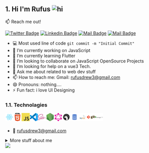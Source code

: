 ## 1. Hi I'm Rufus <img src="https://user-images.githubusercontent.com/1303154/88677602-1635ba80-d120-11ea-84d8-d263ba5fc3c0.gif" width="28px" height="28px" alt="hi">


:mailbox: Reach me out!

[![Twitter Badge](https://img.shields.io/badge/-@rufusdrew-1ca0f1?style=flat&labelColor=1ca0f1&logo=twitter&logoColor=white&link=https://twitter.com/therufusdrew)](https://twitter.com/therufusdrew)  [![Linkedin Badge](https://img.shields.io/badge/-rufusdrew-0e76a8?style=flat&labelColor=0e76a8&logo=linkedin&logoColor=white)]() [![Mail Badge](https://img.shields.io/badge/-@rufusdrew_17-e84393?style=flat&labelColor=e84393&logo=instagram&logoColor=white)](https://instagram.com/) [![Mail Badge](https://img.shields.io/badge/-rufusdrew3-c0392b?style=flat&labelColor=c0392b&logo=gmail&logoColor=white)](mailto:rufusdrew3@gmail.com)

<!-- TODO: Add last video link -->

- :computer: Most used line of code `git commit -m "Initial Commit"`
- 🔭 I’m currently working on JavaScript
- 🌱 I’m currently learning Flutter
- 👯 I’m looking to collaborate on JavaScript OpenSource Projects
- 🤔 I’m looking for help on a vue3 Tech.
- 💬 Ask me about related to web dev stuff
- 📫 How to reach me: Gmail: rufusdrew3@gmail.com
- 😄 Pronouns: nothing....
- ⚡ Fun fact: i love UI Designing 

### 1.1. Technolagies 

<img align="left" alt="React" width="26px" src="https://raw.githubusercontent.com/github/explore/80688e429a7d4ef2fca1e82350fe8e3517d3494d/topics/react/react.png" />

<img align="left" alt="HTML5" width="26px" src="https://raw.githubusercontent.com/github/explore/80688e429a7d4ef2fca1e82350fe8e3517d3494d/topics/html/html.png" />

<img align="left" alt="JavaScript" width="26px" src="https://raw.githubusercontent.com/github/explore/80688e429a7d4ef2fca1e82350fe8e3517d3494d/topics/javascript/javascript.png" />

<img align="left" alt="Visual Studio Code" width="26px" src="https://raw.githubusercontent.com/github/explore/80688e429a7d4ef2fca1e82350fe8e3517d3494d/topics/visual-studio-code/visual-studio-code.png" />

<img align="left" alt="Sass" width="26px" src="https://raw.githubusercontent.com/github/explore/80688e429a7d4ef2fca1e82350fe8e3517d3494d/topics/sass/sass.png" />

<img align="left" alt="Node.js" width="26px" src="https://raw.githubusercontent.com/github/explore/80688e429a7d4ef2fca1e82350fe8e3517d3494d/topics/nodejs/nodejs.png" />

<img align="left" alt="GraphQL" width="26px" src="https://raw.githubusercontent.com/github/explore/80688e429a7d4ef2fca1e82350fe8e3517d3494d/topics/graphql/graphql.png" />

<img align="left" alt="Deno" width="26px" src="https://raw.githubusercontent.com/github/explore/361e2821e2dea67711cde99c9c40ed357061cf27/topics/deno/deno.png" />

<img align="left" alt="SQL" width="26px" src="https://raw.githubusercontent.com/github/explore/80688e429a7d4ef2fca1e82350fe8e3517d3494d/topics/sql/sql.png" />

<img align="left" alt="MySQL" width="26px" src="https://raw.githubusercontent.com/github/explore/80688e429a7d4ef2fca1e82350fe8e3517d3494d/topics/mysql/mysql.png" />

<img align="left" alt="Git" width="26px" src="https://raw.githubusercontent.com/github/explore/80688e429a7d4ef2fca1e82350fe8e3517d3494d/topics/git/git.png" />

<img align="left" alt="MongoDB" width="26px" src="https://raw.githubusercontent.com/github/explore/80688e429a7d4ef2fca1e82350fe8e3517d3494d/topics/mongodb/mongodb.png" />

<br />
<br />

- :email: rufusdrew3@gmail.com


<details>
<summary>
  More stuff about me
</summary>

<br >


#### 1.1.4. Coding Stats

<!--START_SECTION:waka-->
```text
TypeScript   15 hrs 41 mins  ████████████████████▓░░░░   82.29 % 
HTML         1 hr 50 mins    ██▒░░░░░░░░░░░░░░░░░░░░░░   09.61 % 
Markdown     1 hr 27 mins    ██░░░░░░░░░░░░░░░░░░░░░░░   07.63 % 
Other        2 mins          ░░░░░░░░░░░░░░░░░░░░░░░░░   00.25 % 
YAML         2 mins          ░░░░░░░░░░░░░░░░░░░░░░░░░   00.19 % 
```
<!--END_SECTION:waka-->

</details>



<img src="https://github-readme-stats.vercel.app/api?username=RufusDrew&&show_icons=true&title_color=ffffff&icon_color=bb2acf&text_color=daf7dc&bg_color=151515">
